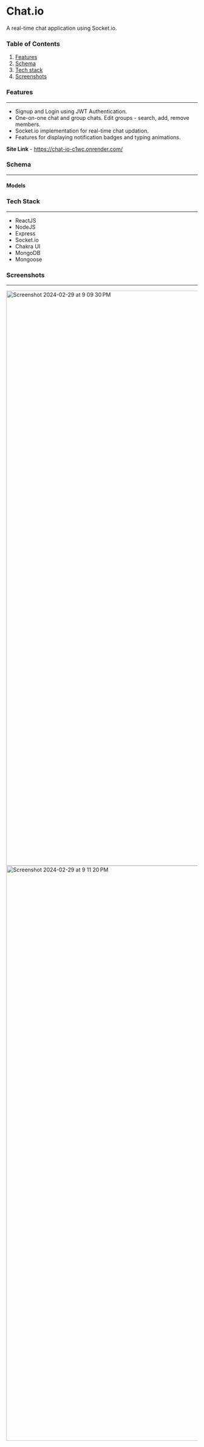 <h1>Chat.io</h1>

A real-time chat application using Socket.io.<br/>

<h3>Table of Contents</h3>
<ol>
  <li><a href="#features">Features</a></li>
  <li><a href="#schema">Schema</a></li>
  <li><a href="#techstack">Tech stack</a></li>
  <li><a href="#screenshots">Screenshots</a></li>
</ol>

<h3 id="features">Features</h3>
<hr/>
<ul>
  <li>Signup and Login using JWT Authentication.</li>
  <li>One-on-one chat and group chats. Edit groups - search, add, remove members.</li>
  <li>Socket.io implementation for real-time chat updation.</li>
  <li>Features for displaying notification badges and typing animations.</li>
</ul>

<strong>Site Link</strong> - https://chat-io-c1wc.onrender.com/

<h3 id="schema">Schema</h3>
<hr/>
<h4>Models</h4>

<h3 id="techstack">Tech Stack</h3>
<hr/>
<ul>
  <li>ReactJS</li>
  <li>NodeJS</li>
  <li>Express</li>
  <li>Socket.io</li>
  <li>Chakra UI</li>
  <li>MongoDB</li>
  <li>Mongoose</li>
</ul>

<h3 id="screenshots">Screenshots</h3>
<hr/>
<img width="1512" alt="Screenshot 2024-02-29 at 9 09 30 PM" src="https://github.com/shreyas710/Chat.io/assets/62650542/baeac118-36aa-41ca-8dd6-f25227a684cb">
<img width="1512" alt="Screenshot 2024-02-29 at 9 11 20 PM" src="https://github.com/shreyas710/Chat.io/assets/62650542/8c69c590-8b75-434c-999c-79e0748c9102">
